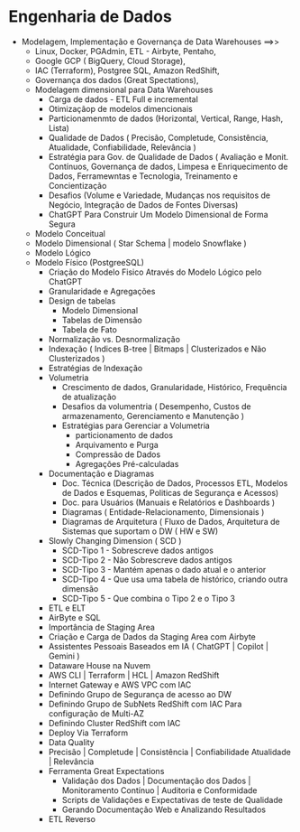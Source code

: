 <b><H1>Engenharia de Dados</H1></b>

  - Modelagem, Implementação e Governança de Data Warehouses ==>>
    - Linux, Docker, PGAdmin, ETL - Airbyte, Pentaho,
    - Google GCP ( BigQuery, Cloud Storage),
    - IAC (Terraform), Postgree SQL, Amazon RedShift,
    - Governança dos dados (Great Spectations),
    - Modelagem dimensional para Data Warehouses
      - Carga de dados - ETL Full e incremental
      - Otimizaçãop de modelos dimencionais
      - Particionamenmto de dados (Horizontal, Vertical, Range, Hash, Lista)
      - Qualidade de Dados ( Precisão, Completude, Consistência, Atualidade, Confiabilidade, Relevância )
      - Estratégia para Gov. de Qualidade de Dados ( Avaliação e Monit. Contínuos, Governança de dados, Limpesa e Enriquecimento de Dados, Ferramewntas e Tecnologia, Treinamento e Concientização
      - Desafios (Volume e Variedade, Mudanças nos requisitos de Negócio, Integração de Dados de Fontes Diversas)
      - ChatGPT Para Construir Um Modelo Dimensional de Forma Segura
    - Modelo Conceitual
    - Modelo Dimensional ( Star  Schema | modelo Snowflake )
    - Modelo Lógico
    - Modelo Físico (PostgreeSQL)
      - Criação do Modelo Fisico Através do Modelo Lógico pelo ChatGPT
      - Granularidade e Agregações
      - Design de tabelas
        - Modelo Dimensional
        - Tabelas de Dimensão
        - Tabela de Fato
      - Normalização vs. Desnormalização
      - Indexação ( Indices B-tree | Bitmaps | Clusterizados e Não Clusterizados )
      - Estratégias de Indexação
      - Volumetria
        - Crescimento de dados, Granularidade, Histórico, Frequência de atualização
        - Desafios da volumentria ( Desempenho, Custos de armazenamento, Gerenciamento e Manutenção )
        - Estratégias para Gerenciar a Volumetria
          - particionamento de dados
          - Arquivamento e Purga
          - Compressão de Dados
          - Agregações Pré-calculadas
      - Documentação e Diagramas
          - Doc. Técnica (Descrição de Dados, Processos ETL, Modelos de Dados e Esquemas, Politicas de Segurança e Acessos)
          - Doc. para Usuários (Manuais e Relatórios e Dashboards )
          - Diagramas ( Entidade-Relacionamento, Dimensionais )
          - Diagramas de Arquitetura ( Fluxo de Dados, Arquitetura de Sistemas que suportam o DW ( HW e SW)
      - Slowly Changing Dimension ( SCD )
        -   SCD-Tipo 1 - Sobrescreve dados antigos
        -   SCD-Tipo 2 - Não Sobrescreve dados antigos
        -   SCD-Tipo 3 - Mantém apenas o dado atual e o anterior
        -   SCD-Tipo 4 - Que usa uma tabela de histórico, criando outra dimensão
        -   SCD-Tipo 5 - Que combina o Tipo 2 e o Tipo 3
      -  ETL e ELT
        -  AirByte e SQL
        -  Importância de Staging Area
        -  Criação e Carga de Dados da Staging Area com Airbyte
      -  Assistentes Pessoais Baseados em IA ( ChatGPT | Copilot | Gemini )
      -  Dataware House na Nuvem
        -  AWS CLI | Terraform | HCL | Amazon RedShift
        -  Internet Gateway e AWS VPC com IAC
        -  Definindo Grupo de Segurança de acesso ao DW
        -  Definindo Grupo de SubNets RedShift com IAC Para configuração de Multi-AZ  
        -  Definindo Cluster RedShift com IAC
        -  Deploy Via Terraform
      -  Data Quality
        - Precisão | Completude | Consistência | Confiabilidade Atualidade | Relevância
        - Ferramenta Great Expectations
          - Validação dos Dados | Documentação dos Dados | Monitoramento Contínuo | Auditoria e Conformidade
          - Scripts de Validações e Expectativas de teste de Qualidade
          - Gerando Documentação Web e Analizando Resultados
      - ETL Reverso
  
  
  
